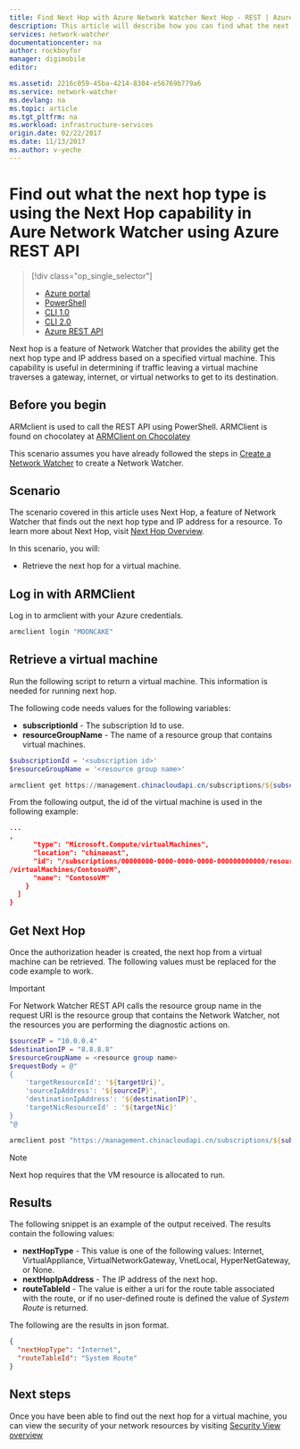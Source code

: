 ```yaml
---
title: Find Next Hop with Azure Network Watcher Next Hop - REST | Azure
description: This article will describe how you can find what the next hop type is and ip address using Next Hop using the Azure REST API
services: network-watcher
documentationcenter: na
author: rockboyfor
manager: digimobile
editor: 

ms.assetid: 2216c059-45ba-4214-8304-e56769b779a6
ms.service: network-watcher
ms.devlang: na
ms.topic: article
ms.tgt_pltfrm: na
ms.workload: infrastructure-services
origin.date: 02/22/2017
ms.date: 11/13/2017
ms.author: v-yeche
---
```


# Find out what the next hop type is using the Next Hop capability in Aure Network Watcher using Azure REST API

> [!div class="op_single_selector"]
> - [Azure portal](network-watcher-check-next-hop-portal.md)
> - [PowerShell](network-watcher-check-next-hop-powershell.md)
> - [CLI 1.0](network-watcher-check-next-hop-cli-nodejs.md)
> - [CLI 2.0](network-watcher-check-next-hop-cli.md)
> - [Azure REST API](network-watcher-check-next-hop-rest.md)

Next hop is a feature of Network Watcher that provides the ability get the next hop type and IP address based on a specified virtual machine. This capability is useful in determining if traffic leaving a virtual machine traverses a gateway, internet, or virtual networks to get to its destination.

## Before you begin

ARMclient is used to call the REST API using PowerShell. ARMClient is found on chocolatey at [ARMClient on Chocolatey](https://chocolatey.org/packages/ARMClient)

This scenario assumes you have already followed the steps in [Create a Network Watcher](network-watcher-create.md) to create a Network Watcher.

## Scenario

The scenario covered in this article uses Next Hop, a feature of Network Watcher that finds out the next hop type and IP address for a resource. To learn more about Next Hop, visit [Next Hop Overview](network-watcher-next-hop-overview.md).

In this scenario, you will:

* Retrieve the next hop for a virtual machine.

## Log in with ARMClient

Log in to armclient with your Azure credentials.

```PowerShell
armclient login "MOONCAKE"
```

## Retrieve a virtual machine

Run the following script to return a virtual machine. This information is needed for running next hop.

The following code needs values for the following variables:

- **subscriptionId** - The subscription Id to use.
- **resourceGroupName** - The name of a resource group that contains virtual machines.

```powershell
$subscriptionId = '<subscription id>'
$resourceGroupName = '<resource group name>'

armclient get https://management.chinacloudapi.cn/subscriptions/${subscriptionId}/ResourceGroups/${resourceGroupName}/providers/Microsoft.Compute/virtualMachines?api-version=2015-05-01-preview
```

From the following output, the id of the virtual machine is used in the following example:

```json
...
,
      "type": "Microsoft.Compute/virtualMachines",
      "location": "chinaeast",
      "id": "/subscriptions/00000000-0000-0000-0000-000000000000/resourceGroups/ContosoExampleRG/providers/Microsoft.Compute
/virtualMachines/ContosoVM",
      "name": "ContosoVM"
    }
  ]
}
```

## Get Next Hop

Once the authorization header is created, the next hop from a virtual machine can be retrieved. The following values must be replaced for the code example to work.

> [!Important]
> For Network Watcher REST API calls the resource group name in the request URI is the resource group that contains the Network Watcher, not the resources you are performing the diagnostic actions on.

```powershell
$sourceIP = "10.0.0.4"
$destinationIP = "8.8.8.8"
$resourceGroupName = <resource group name>
$requestBody = @"
{
    'targetResourceId': '${targetUri}',
    'sourceIpAddress': '${sourceIP}',
    'destinationIpAddress': '${destinationIP}',
    'targetNicResourceId' : '${targetNic}'
}
"@

armclient post "https://management.chinacloudapi.cn/subscriptions/${subscriptionId}/ResourceGroups/${resourceGroupName}/providers/Microsoft.Network/networkWatchers/${networkWatcherName}/nextHop?api-version=2016-12-01" $requestBody
```

> [!NOTE]
> Next hop requires that the VM resource is allocated to run.

## Results

The following snippet is an example of the output received. The results contain the following values:

* **nextHopType** - This value is one of the following values: Internet, VirtualAppliance, VirtualNetworkGateway, VnetLocal, HyperNetGateway, or None.
* **nextHopIpAddress** - The IP address of the next hop.
* **routeTableId** - The value is either a uri for the route table associated with the route, or if no user-defined route is defined the value of *System Route* is returned.

The following are the results in json format.

```json
{
  "nextHopType": "Internet",
  "routeTableId": "System Route"
}
```

## Next steps

Once you have been able to find out the next hop for a virtual machine, you can view the security of your network resources by visiting [Security View overview](network-watcher-security-group-view-overview.md)

<!--Update_Description: new articles on network watcher check next hop rest -->